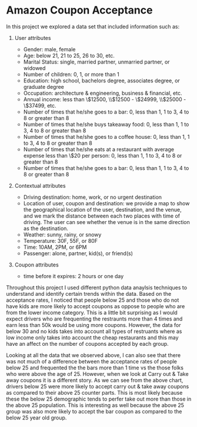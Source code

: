 # Amazon Coupon Acceptance

In this project we explored a data set that included information such as: 
1. User attributes
    -  Gender: male, female
    -  Age: below 21, 21 to 25, 26 to 30, etc.
    -  Marital Status: single, married partner, unmarried partner, or widowed
    -  Number of children: 0, 1, or more than 1
    -  Education: high school, bachelors degree, associates degree, or graduate degree
    -  Occupation: architecture & engineering, business & financial, etc.
    -  Annual income: less than \\$12500, \\$12500 - \\$24999, \\$25000 - \\$37499, etc.
    -  Number of times that he/she goes to a bar: 0, less than 1, 1 to 3, 4 to 8 or greater than 8
    -  Number of times that he/she buys takeaway food: 0, less than 1, 1 to 3, 4 to 8 or greater
    than 8
    -  Number of times that he/she goes to a coffee house: 0, less than 1, 1 to 3, 4 to 8 or
    greater than 8
    -  Number of times that he/she eats at a restaurant with average expense less than \\$20 per
    person: 0, less than 1, 1 to 3, 4 to 8 or greater than 8
    -  Number of times that he/she goes to a bar: 0, less than 1, 1 to 3, 4 to 8 or greater than 8
    

2. Contextual attributes
    - Driving destination: home, work, or no urgent destination
    - Location of user, coupon and destination: we provide a map to show the geographical
    location of the user, destination, and the venue, and we mark the distance between each
    two places with time of driving. The user can see whether the venue is in the same
    direction as the destination.
    - Weather: sunny, rainy, or snowy
    - Temperature: 30F, 55F, or 80F
    - Time: 10AM, 2PM, or 6PM
    - Passenger: alone, partner, kid(s), or friend(s)


3. Coupon attributes
    - time before it expires: 2 hours or one day

Throughout this project I used different python data anaylsis techniques to understand and identify certain trends within the data. Based on the acceptance rates, I noticed that people below 25 and those who do not have kids are more likely to accept coupons as oppose to people who are from the lower income category. This is a little bit surprising as I would expect drivers who are frequenting the restraunts more than 4 times and earn less than 50k would be using more coupons. However, the data for below 30 and no kids takes into account all types of restruants where as low income only takes into account the cheap restaurants and this may have an affect on the number of coupons accepted by each group. 

Looking at all the data that we observed above, I can also see that there was not much of a difference between the acceptance rates of people below 25 and frequented the the bars more than 1 time vs the those folks who were above the age of 25. However, when we look at Carry out & Take away coupons it is a different story. As we can see from the above chart, drivers below 25 were more likely to accept carry out & take away coupons as compared to their above 25 counter parts. This is most likely because these the below 25 demographic tends to perfer take out more than those in the above 25 population. This is interesting as well because the above 25 group was also more likely to accept the bar coupon as compared to the below 25 year old group. 
